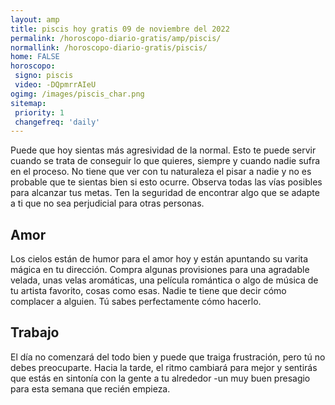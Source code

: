 ```yaml
---
layout: amp
title: piscis hoy gratis 09 de noviembre del 2022 
permalink: /horoscopo-diario-gratis/amp/piscis/
normallink: /horoscopo-diario-gratis/piscis/
home: FALSE
horoscopo:
 signo: piscis
 video: -DQpmrrAIeU
ogimg: /images/piscis_char.png
sitemap:
 priority: 1
 changefreq: 'daily'
---
```



Puede que hoy sientas más agresividad de la normal. Esto te puede servir cuando se trata de conseguir lo que quieres, siempre y cuando nadie sufra en el proceso. No tiene que ver con tu naturaleza el pisar a nadie y no es probable que te sientas bien si esto ocurre. Observa todas las vías posibles para alcanzar tus metas. Ten la seguridad de encontrar algo que se adapte a ti que no sea perjudicial para otras personas.

## Amor

Los cielos están de humor para el amor hoy y están apuntando su varita mágica en tu dirección. Compra algunas provisiones para una agradable velada, unas velas aromáticas, una película romántica o algo de música de tu artista favorito, cosas como esas. Nadie te tiene que decir cómo complacer a alguien. Tú sabes perfectamente cómo hacerlo.

## Trabajo

El día no comenzará del todo bien y puede que traiga frustración, pero tú no debes preocuparte. Hacia la tarde, el ritmo cambiará para mejor y sentirás que estás en sintonía con la gente a tu alrededor -un muy buen presagio para esta semana que recién empieza.